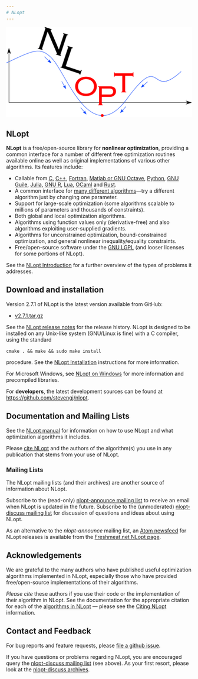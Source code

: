 ```yaml
---
# NLopt
---
```



![center|600px](images/Nlopt-logo.png)

NLopt
-----

**NLopt** is a free/open-source library for **nonlinear optimization**, providing a common interface for a number of different free optimization routines available online as well as original implementations of various other algorithms. Its features include:

-   Callable from [C](NLopt_Reference.md), [C++](NLopt_C-plus-plus_Reference.md), [Fortran](NLopt_Fortran_Reference.md), [Matlab or GNU Octave](NLopt_Matlab_Reference.md), [Python](NLopt_Python_Reference.md), [GNU Guile](NLopt_Guile_Reference.md), [Julia](https://github.com/stevengj/NLopt.jl), [GNU R](NLopt_R_Reference.md), [Lua](https://github.com/rochus-keller/LuaNLopt), [OCaml](https://bitbucket.org/mkur/nlopt-ocaml) and [Rust](https://github.com/adwhit/rust-nlopt).
-   A common interface for [many different algorithms](NLopt_Algorithms.md)—try a different algorithm just by changing one parameter.
-   Support for large-scale optimization (some algorithms scalable to millions of parameters and thousands of constraints).
-   Both global and local optimization algorithms.
-   Algorithms using function values only (derivative-free) and also algorithms exploiting user-supplied gradients.
-   Algorithms for unconstrained optimization, bound-constrained optimization, and general nonlinear inequality/equality constraints.
-   Free/open-source software under the [GNU LGPL](https://en.wikipedia.org/wiki/GNU_Lesser_General_Public_License) (and looser licenses for some portions of NLopt).

See the [NLopt Introduction](NLopt_Introduction.md) for a further overview of the types of problems it addresses.

Download and installation
-------------------------

Version 2.7.1 of NLopt is the latest version available from GitHub:

-   [v2.7.1.tar.gz](https://github.com/stevengj/nlopt/archive/v2.7.1.tar.gz)

See the [NLopt release notes](https://github.com/stevengj/nlopt/blob/master/NEWS.md) for the release history. NLopt is designed to be installed on any Unix-like system (GNU/Linux is fine) with a C compiler, using the standard

```
cmake . && make && sudo make install
```


procedure. See the [NLopt Installation](NLopt_Installation.md) instructions for more information.

For Microsoft Windows, see [NLopt on Windows](NLopt_on_Windows.md) for more information and precompiled libraries.

For **developers**, the latest development sources can be found at [<https://github.com/stevengj/nlopt>](https://github.com/stevengj/nlopt).

Documentation and Mailing Lists
-------------------------------

See the [NLopt manual](NLopt_Introduction.md) for information on how to use NLopt and what optimization algorithms it includes.

Please [cite NLopt](Citing_NLopt.md) and the authors of the algorithm(s) you use in any publication that stems from your use of NLopt.

### Mailing Lists

The NLopt mailing lists (and their archives) are another source of information about NLopt.

Subscribe to the (read-only) [nlopt-announce mailing list](http://ab-initio.mit.edu/cgi-bin/mailman/listinfo/nlopt-announce) to receive an email when NLopt is updated in the future. Subscribe to the (unmoderated) [nlopt-discuss mailing list](http://ab-initio.mit.edu/cgi-bin/mailman/listinfo/nlopt-discuss) for discussion of questions and ideas about using NLopt.

As an alternative to the *nlopt-announce* mailing list, an [Atom newsfeed](https://en.wikipedia.org/wiki/Atom_(standard)) for NLopt releases is available from the [Freshmeat.net NLopt page](http://freshmeat.net/projects/nlopt).

Acknowledgements
----------------

We are grateful to the many authors who have published useful optimization algorithms implemented in NLopt, especially those who have provided free/open-source implementations of their algorithms.

*Please cite* these authors if you use their code or the implementation of their algorithm in NLopt. See the documentation for the appropriate citation for each of the [algorithms in NLopt](NLopt_Algorithms.md) — please see the [Citing NLopt](Citing_NLopt.md) information.

Contact and Feedback
--------------------

For bug reports and feature requests, please [file a github issue](https://github.com/stevengj/nlopt/issues).

If you have questions or problems regarding NLopt, you are encouraged query the [nlopt-discuss mailing list](http://ab-initio.mit.edu/cgi-bin/mailman/listinfo/nlopt-discuss) (see above). As your first resort, please look at the [nlopt-discuss archives](http://ab-initio.mit.edu/pipermail/nlopt-discuss/).
